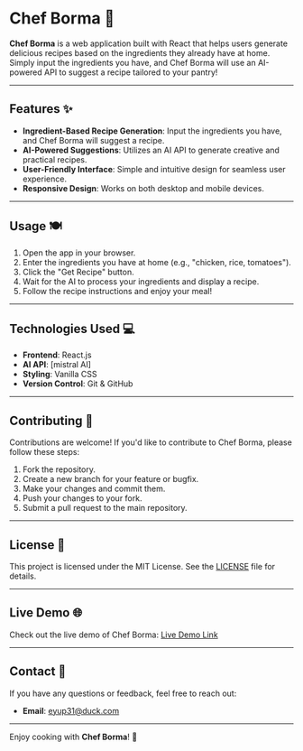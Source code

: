 # Chef Borma 🍳

**Chef Borma** is a web application built with React that helps users generate delicious recipes based on the ingredients they already have at home. Simply input the ingredients you have, and Chef Borma will use an AI-powered API to suggest a recipe tailored to your pantry!

---

## Features ✨

- **Ingredient-Based Recipe Generation**: Input the ingredients you have, and Chef Borma will suggest a recipe.
- **AI-Powered Suggestions**: Utilizes an AI API to generate creative and practical recipes.
- **User-Friendly Interface**: Simple and intuitive design for seamless user experience.
- **Responsive Design**: Works on both desktop and mobile devices.

---

## Usage 🍽️

1. Open the app in your browser.
2. Enter the ingredients you have at home (e.g., "chicken, rice, tomatoes").
3. Click the "Get Recipe" button.
4. Wait for the AI to process your ingredients and display a recipe.
5. Follow the recipe instructions and enjoy your meal!

---

## Technologies Used 💻

- **Frontend**: React.js
- **AI API**: [mistral AI]
- **Styling**: Vanilla CSS
- **Version Control**: Git & GitHub

---


## Contributing 🤝

Contributions are welcome! If you'd like to contribute to Chef Borma, please follow these steps:

1. Fork the repository.
2. Create a new branch for your feature or bugfix.
3. Make your changes and commit them.
4. Push your changes to your fork.
5. Submit a pull request to the main repository.

---

## License 📜

This project is licensed under the MIT License. See the [LICENSE](LICENSE) file for details.

---


## Live Demo 🌐

Check out the live demo of Chef Borma: [Live Demo Link](https://chef-borma.netfly.app)

---

## Contact 📧

If you have any questions or feedback, feel free to reach out:

- **Email**: eyup31@duck.com
---

Enjoy cooking with **Chef Borma**! 🍴